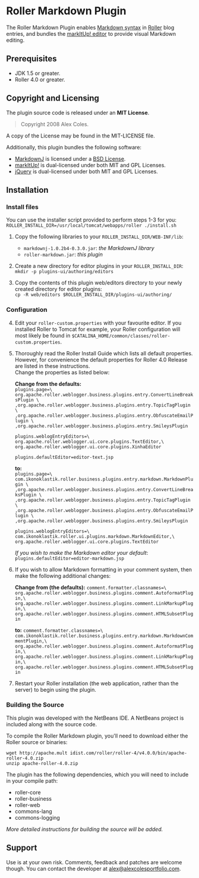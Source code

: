 Roller Markdown Plugin
======================

The Roller Markdown Plugin enables [Markdown syntax][markdown] in 
[Roller][roller] blog entries, and bundles the [markItUp! editor][markitup] to 
provide visual Markdown editing.

Prerequisites
-------------

* JDK 1.5 or greater.
* Roller 4.0 or greater.

Copyright and Licensing
-----------------------

The plugin source code is released under an **MIT License**.

> Copyright 2008 Alex Coles.

A copy of the License may be found in the MIT-LICENSE file.

Additionally, this plugin bundles the following software:

* [MarkdownJ][markdownj] is licensed under a [BSD License][bsd-license].
* [markItUp!][markitup] is dual-licensed under both MIT and GPL Licenses.
* [jQuery][jquery] is dual-licensed under both MIT and GPL Licenses.

Installation
------------

### Install files

You can use the installer script provided to perform steps 1-3 for you:
    `ROLLER_INSTALL_DIR=/usr/local/tomcat/webapps/roller ./install.sh`

1.  Copy the following libraries to your `ROLLER_INSTALL_DIR/WEB-INF/lib`:
    *  `markdownj-1.0.2b4-0.3.0.jar`: _the MarkdownJ library_
    *  `roller-markdown.jar`: _this plugin_
    
2.  Create a new directory for editor plugins in your `ROLLER_INSTALL_DIR`:  
    `mkdir -p plugins-ui/authoring/editors`
    
3.  Copy the contents of this plugin web/editors directory to your newly created
    directory for editor plugins:  
    `cp -R web/editors $ROLLER_INSTALL_DIR/plugins-ui/authoring/`

### Configuration

4.  Edit your `roller-custom.properties` with your favourite editor. If you
    installed Roller to Tomcat for example, your Roller configuration will
    most likely be found in `$CATALINA_HOME/common/classes/roller-custom.properties`.

5.  Thoroughly read the Roller Install Guide which lists all default properties.
    However, for convenience the default properties for Roller 4.0 Release are
    listed in these instructions.  
    Change the properties as listed below:
    
    **Change from the defaults:**  
    `plugins.page=\
    org.apache.roller.weblogger.business.plugins.entry.ConvertLineBreaksPlugin \
    ,org.apache.roller.weblogger.business.plugins.entry.TopicTagPlugin \
    ,org.apache.roller.weblogger.business.plugins.entry.ObfuscateEmailPlugin \
    ,org.apache.roller.weblogger.business.plugins.entry.SmileysPlugin`

    `plugins.weblogEntryEditors=\
    org.apache.roller.weblogger.ui.core.plugins.TextEditor,\
    org.apache.roller.weblogger.ui.core.plugins.XinhaEditor`
    
    `plugins.defaultEditor=editor-text.jsp`

    **to:**  
    `plugins.page=\
    com.ikonoklastik.roller.business.plugins.entry.markdown.MarkdownPlugin \
    ,org.apache.roller.weblogger.business.plugins.entry.ConvertLineBreaksPlugin \
    ,org.apache.roller.weblogger.business.plugins.entry.TopicTagPlugin \
    ,org.apache.roller.weblogger.business.plugins.entry.ObfuscateEmailPlugin \
    ,org.apache.roller.weblogger.business.plugins.entry.SmileysPlugin`
    
    `plugins.weblogEntryEditors=\
    com.ikonoklastik.roller.ui.plugins.markdown.MarkdownEditor,\
    org.apache.roller.weblogger.ui.core.plugins.TextEditor`

    *If you wish to make the Markdown editor your default*:
    `plugins.defaultEditor=editor-markdown.jsp`

8.  If you wish to allow Markdown formatting in your comment system, then make
    the following additional changes: 

    **Change from (the defaults):**
    `comment.formatter.classnames=\ 
    org.apache.roller.weblogger.business.plugins.comment.AutoformatPlugin,\ 
    org.apache.roller.weblogger.business.plugins.comment.LinkMarkupPlugin,\ 
    org.apache.roller.weblogger.business.plugins.comment.HTMLSubsetPlugin`
    
    **to:**
    `comment.formatter.classnames=\ 
    com.ikonoklastik.roller.business.plugins.entry.markdown.MarkdownCommentPlugin,\
    org.apache.roller.weblogger.business.plugins.comment.AutoformatPlugin,\ 
    org.apache.roller.weblogger.business.plugins.comment.LinkMarkupPlugin,\ 
    org.apache.roller.weblogger.business.plugins.comment.HTMLSubsetPlugin`

7.  Restart your Roller installation (the web application, rather than the
    server) to begin using the plugin.

### Building the Source

This plugin was developed with the NetBeans IDE. A NetBeans project is included
along with the source code.

To compile the Roller Markdown plugin, you'll need to download either the Roller
source or binaries:

    wget http://apache.mult	idist.com/roller/roller-4/v4.0.0/bin/apache-roller-4.0.zip
    unzip apache-roller-4.0.zip

The plugin has the following dependencies, which you will need to include in
your compile path:

* roller-core
* roller-business
* roller-web
* commons-lang
* commons-logging

_More detailed instructions for building the source will be added._

Support
-------

Use is at your own risk. Comments, feedback and patches are welcome though. You
can contact the developer at <alex@alexcolesportfolio.com>.


[roller]: http://rollerweblogger.org
[markdown]: http://daringfireball.net/projects/markdown/
[markdownj]: http://sourceforge.net/projects/markdownj/
[markitup]: http://markitup.jaysalvat.com
[jquery]: http://jquery.com/
[bsd-license]: http://www.opensource.org/licenses/bsd-license.php

